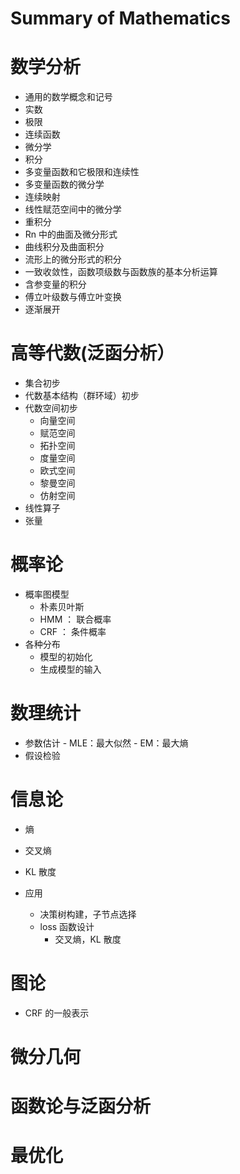 # Summary of Mathematics


# 数学分析

- 通用的数学概念和记号
- 实数
- 极限
- 连续函数
- 微分学
- 积分
- 多变量函数和它极限和连续性
- 多变量函数的微分学
- 连续映射
- 线性赋范空间中的微分学
- 重积分
- Rn 中的曲面及微分形式
- 曲线积分及曲面积分
- 流形上的微分形式的积分
- 一致收敛性，函数项级数与函数族的基本分析运算
- 含参变量的积分
- 傅立叶级数与傅立叶变换
- 逐渐展开

# 高等代数(泛函分析）

- 集合初步
- 代数基本结构（群环域）初步
- 代数空间初步
	- 向量空间
	- 赋范空间
	- 拓扑空间
	- 度量空间
	- 欧式空间
	- 黎曼空间
	- 仿射空间
- 线性算子
- 张量

# 概率论
- 概率图模型
	- 朴素贝叶斯
	- HMM ： 联合概率
	- CRF ： 条件概率
- 各种分布
	- 模型的初始化
	- 生成模型的输入

# 数理统计
- 参数估计
	    - MLE：最大似然
	    - EM：最大熵
- 假设检验

# 信息论
- 熵
- 交叉熵
- KL 散度

- 应用
	- 决策树构建，子节点选择
	- loss 函数设计
	  - 交叉熵，KL 散度
	

# 图论
- CRF 的一般表示


# 微分几何

# 函数论与泛函分析

# 最优化


